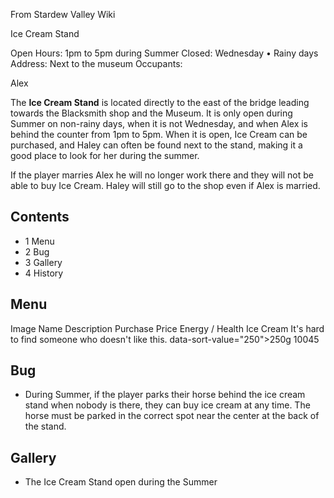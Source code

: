 From Stardew Valley Wiki

Ice Cream Stand

Open Hours: 1pm to 5pm during Summer Closed: Wednesday • Rainy days Address: Next to the museum Occupants:

Alex

The **Ice Cream Stand** is located directly to the east of the bridge leading towards the Blacksmith shop and the Museum. It is only open during Summer on non-rainy days, when it is not Wednesday, and when Alex is behind the counter from 1pm to 5pm. When it is open, Ice Cream can be purchased, and Haley can often be found next to the stand, making it a good place to look for her during the summer.

If the player marries Alex he will no longer work there and they will not be able to buy Ice Cream. Haley will still go to the shop even if Alex is married.

## Contents

- 1 Menu
- 2 Bug
- 3 Gallery
- 4 History

## Menu

Image Name Description Purchase Price Energy / Health Ice Cream It's hard to find someone who doesn't like this. data-sort-value="250"&gt;250g 10045

## Bug

- During Summer, if the player parks their horse behind the ice cream stand when nobody is there, they can buy ice cream at any time. The horse must be parked in the correct spot near the center at the back of the stand.

## Gallery

- The Ice Cream Stand open during the Summer
